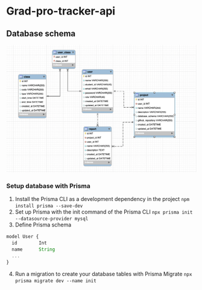 # Grad-pro-tracker-api

## Database schema

![database-schema](./public/images/database-schema.png)

### Setup database with Prisma

1. Install the Prisma CLI as a development dependency in the project
   `npm install prisma --save-dev`
2. Set up Prisma with the init command of the Prisma CLI
   `npx prisma init --datasource-provider mysql`
3. Define Prisma schema

```js
model User {
  id        Int
  name      String
  ...
}
```

4. Run a migration to create your database tables with Prisma Migrate
   `npx prisma migrate dev --name init`
